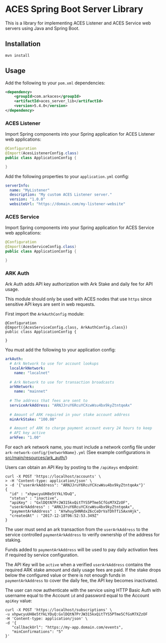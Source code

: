 # ACES Spring Boot Server Library

This is a library for implementing ACES Listener and ACES Service web servers 
using Java and Spring Boot.


## Installation

```
mvn install
```

## Usage

Add the following to your `pom.xml` dependencies:

```xml
<dependency>
    <groupId>com.arkaces</groupId>
    <artifactId>aces_server_lib</artifactId>
    <version>5.4.0</version>
</dependency>
```

### ACES Listener

Import Spring components into your Spring application for ACES Listener web applications:

```java
@Configuration
@Import(AcesListenerConfig.class)
public class ApplicationConfig {

}
```

Add the following properties to your `application.yml` config:

```yaml
serverInfo:
  name: "MyListener"
  description: "My custom ACES Listener server."
  version: "1.0.0"
  websiteUrl: "https://domain.com/my-listener-website"
```

### ACES Service

Import Spring components into your Spring application for ACES Service web applications:

```java
@Configuration
@Import(AcesServiceConfig.class)
public class ApplicationConfig {

}
```


### ARK Auth

Ark Auth adds API key authorization with Ark Stake and daily fee
for API usage. 

This module should only be used with ACES nodes that
use `https` since sensitive API keys are sent in web requests.

First import the `ArkAuthConfig` module:

```
@Configuration
@Import({AcesServiceConfig.class, ArkAuthConfig.class})
public class ApplicationConfig {

}
``` 

You must add the following to your application config:

```yaml
arkAuth:
  # Ark Network to use for account lookups
  localArkNetwork:
    name: "localnet"
  
  # Ark Network to use for transaction broadcasts
  arkNetwork:
    name: "mainnet"
  
  # The address that fees are sent to
  serviceArkAddress: "ARNJJruY6RcuYCXcwWsu4bx9kyZtntqeAx"
  
  # Amount of ARK required in your stake account address
  minArkStake: "100.00"

  # Amount of ARK to charge payment account every 24 hours to keep
  # API key active
  arkFee: "1.00"
```

For each ark network name, you must include a network config
file under `ark-network-config/{networkName}.yml` (See example
configurations in [src/main/resources/ark_auth/](src/main/resources/ark_auth/))

Users can obtain an API Key by posting to the `/apiKeys` endpoint:

```
curl -X POST 'https://localhost/accounts' \
> -H 'Content-type: application/json' \
> -d '{"userArkAddress": "ARNJJruY6RcuYCXcwWsu4bx9kyZtntqeAx"}'
{
  "id" : "xhpwcyuUH8e5tYkLYDuQ",
  "status" : "inactive",
  "apiKey" : "GxlDQtN7PrJW315kxQitTYS5PTme5CfGsM7XZzOF",
  "userArkAddress" : "ARNJJruY6RcuYCXcwWsu4bx9kyZtntqeAx",
  "paymentArkAddress" : "AYwhuy5HNRdxZ6cCeDrVaTDhTfi5AxnHjk",
  "createdAt" : "2017-12-18T06:52:53.349Z"
}
```

The user must send an ark transaction from the `userArkAddress`
to the service controlled `paymentArkAddress` to verify ownership
of the address for staking.

Funds added to `paymentArkAddress` will be used to pay daily
activation fees if required by service configuration.

The API Key will be `active` when a verified `userArkAddress`
contains the required ARK stake amount and daily usage fees
are paid. If the stake drops below the configured value or
there is not enough funds in `paymentArkAddress` to cover the
daily fee, the API key becomes inactivated.

The user can now authenticate with the service using HTTP 
Basic Auth with username equal to the Account `id` and password equal to the
Account `apiKey` value:

```
curl -X POST 'https://localhost/subscriptions' \
-u xhpwcyuUH8e5tYkLYDuQ:GxlDQtN7PrJW315kxQitTYS5PTme5CfGsM7XZzOF
-H 'Content-type: application/json' \
-d '{
   "callbackUrl": "https://my-app.domain.com/events",
   "minConfirmations": "5"
}'
```

